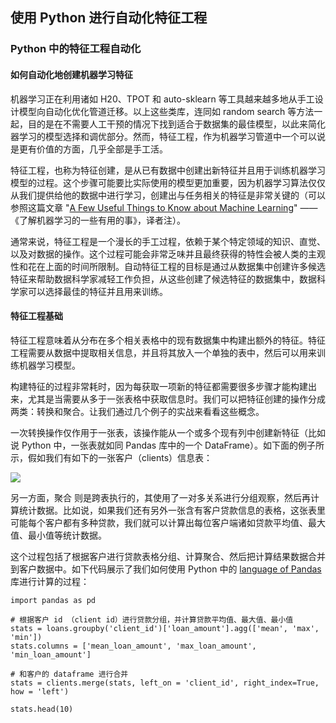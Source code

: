 ## 使用 Python 进行自动化特征工程

### Python 中的特征工程自动化
#### 如何自动化地创建机器学习特征


机器学习正在利用诸如 H20、TPOT 和 auto-sklearn 等工具越来越多地从手工设计模型向自动化优化管道迁移。以上这些类库，连同如 random search 等方法一起，目的是在不需要人工干预的情况下找到适合于数据集的最佳模型，以此来简化器学习的模型选择和调优部分。然而，特征工程，作为机器学习管道中一个可以说是更有价值的方面，几乎全部是手工活。


特征工程，也称为特征创建，是从已有数据中创建出新特征并且用于训练机器学习模型的过程。这个步骤可能要比实际使用的模型更加重要，因为机器学习算法仅仅从我们提供给他的数据中进行学习，创建出与任务相关的特征是非常关键的（可以参照这篇文章 "[A Few Useful Things to Know about Machine Learning](https://link.juejin.im/?target=https%3A%2F%2Fhomes.cs.washington.edu%2F~pedrod%2Fpapers%2Fcacm12.pdf)" —— 《了解机器学习的一些有用的事》，译者注）。


通常来说，特征工程是一个漫长的手工过程，依赖于某个特定领域的知识、直觉、以及对数据的操作。这个过程可能会非常乏味并且最终获得的特性会被人类的主观性和花在上面的时间所限制。自动特征工程的目标是通过从数据集中创建许多候选特征来帮助数据科学家减轻工作负担，从这些创建了候选特征的数据集中，数据科学家可以选择最佳的特征并且用来训练。



#### 特征工程基础

特征工程意味着从分布在多个相关表格中的现有数据集中构建出额外的特征。特征工程需要从数据中提取相关信息，并且将其放入一个单独的表中，然后可以用来训练机器学习模型。

构建特征的过程非常耗时，因为每获取一项新的特征都需要很多步骤才能构建出来，尤其是当需要从多于一张表格中获取信息时。我们可以把特征创建的操作分成两类：转换和聚合。让我们通过几个例子的实战来看看这些概念。

一次转换操作仅作用于一张表，该操作能从一个或多个现有列中创建新特征（比如说 Python 中，一张表就如同 Pandas 库中的一个 DataFrame）。如下面的例子所示，假如我们有如下的一张客户（clients）信息表：

![](https://user-gold-cdn.xitu.io/2018/8/11/1652824cce6e2182?imageslim)


另一方面，聚合 则是跨表执行的，其使用了一对多关系进行分组观察，然后再计算统计数据。比如说，如果我们还有另外一张含有客户贷款信息的表格，这张表里可能每个客户都有多种贷款，我们就可以计算出每位客户端诸如贷款平均值、最大值、最小值等统计数据。

这个过程包括了根据客户进行贷款表格分组、计算聚合、然后把计算结果数据合并到客户数据中。如下代码展示了我们如何使用 Python 中的 [language of Pandas](https://link.juejin.im/?target=https%3A%2F%2Fpandas.pydata.org%2Fpandas-docs%2Fstable%2Findex.html) 库进行计算的过程：

    import pandas as pd

    # 根据客户 id （client id）进行贷款分组，并计算贷款平均值、最大值、最小值
    stats = loans.groupby('client_id')['loan_amount'].agg(['mean', 'max', 'min'])
    stats.columns = ['mean_loan_amount', 'max_loan_amount', 'min_loan_amount']

    # 和客户的 dataframe 进行合并
    stats = clients.merge(stats, left_on = 'client_id', right_index=True, how = 'left')

    stats.head(10)